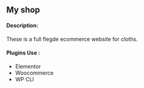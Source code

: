 ## My shop

#### Description:
 These is a full flegde ecommerce website for cloths.

#### Plugins Use :
- Elementor
- Woocommerce
- WP CLI
